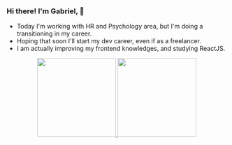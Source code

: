 ### Hi there! I'm Gabriel, 👋

- Today I'm working with HR and Psychology area, but I'm doing a transitioning in my career.
- Hoping that soon I'll start my dev career, even if as a freelancer.
- I am actually improving my frontend knowledges, and studying ReactJS.

<div align="center">
  <a href="https://github.com/gmessiasc">
  <img height="180em" src="https://github-readme-stats.vercel.app/api?username=gmessiasc&show_icons=true&theme=dracula&include_all_commits=true&count_private=true"/>
  <img height="180em" src="https://github-readme-stats.vercel.app/api/top-langs/?username=gmessiasc&layout=compact&langs_count=7&theme=dracula"/>
</div>
